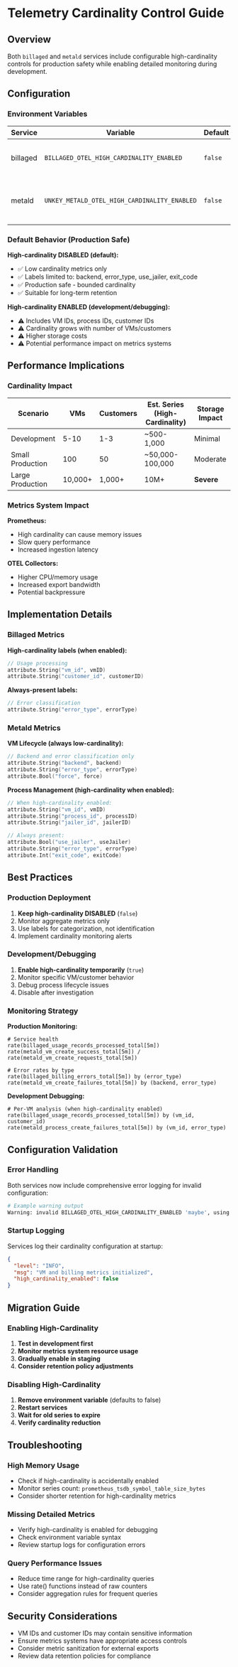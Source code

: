# Telemetry Cardinality Control Guide

## Overview

Both `billaged` and `metald` services include configurable high-cardinality controls for production safety while enabling detailed monitoring during development.

## Configuration

### Environment Variables

| Service | Variable | Default | Description |
|---------|----------|---------|-------------|
| billaged | `BILLAGED_OTEL_HIGH_CARDINALITY_ENABLED` | `false` | Enable vm_id, customer_id labels |
| metald | `UNKEY_METALD_OTEL_HIGH_CARDINALITY_ENABLED` | `false` | Enable vm_id, process_id, jailer_id labels |

### Default Behavior (Production Safe)

**High-cardinality DISABLED (default):**
- ✅ Low cardinality metrics only
- ✅ Labels limited to: backend, error_type, use_jailer, exit_code
- ✅ Production safe - bounded cardinality
- ✅ Suitable for long-term retention

**High-cardinality ENABLED (development/debugging):**
- ⚠️ Includes VM IDs, process IDs, customer IDs
- ⚠️ Cardinality grows with number of VMs/customers
- ⚠️ Higher storage costs
- ⚠️ Potential performance impact on metrics systems

## Performance Implications

### Cardinality Impact

| Scenario | VMs | Customers | Est. Series (High-Cardinality) | Storage Impact |
|----------|-----|-----------|--------------------------------|----------------|
| Development | 5-10 | 1-3 | ~500-1,000 | Minimal |
| Small Production | 100 | 50 | ~50,000-100,000 | Moderate |
| Large Production | 10,000+ | 1,000+ | 10M+ | **Severe** |

### Metrics System Impact

**Prometheus:**
- High cardinality can cause memory issues
- Slow query performance
- Increased ingestion latency

**OTEL Collectors:**
- Higher CPU/memory usage
- Increased export bandwidth
- Potential backpressure

## Implementation Details

### Billaged Metrics

**High-cardinality labels (when enabled):**
```go
// Usage processing
attribute.String("vm_id", vmID)
attribute.String("customer_id", customerID)
```

**Always-present labels:**
```go
// Error classification
attribute.String("error_type", errorType)
```

### Metald Metrics

**VM Lifecycle (always low-cardinality):**
```go
// Backend and error classification only
attribute.String("backend", backend)
attribute.String("error_type", errorType)
attribute.Bool("force", force)
```

**Process Management (high-cardinality when enabled):**
```go
// When high-cardinality enabled:
attribute.String("vm_id", vmID)
attribute.String("process_id", processID)
attribute.String("jailer_id", jailerID)

// Always present:
attribute.Bool("use_jailer", useJailer)
attribute.String("error_type", errorType)
attribute.Int("exit_code", exitCode)
```

## Best Practices

### Production Deployment
1. **Keep high-cardinality DISABLED** (`false`)
2. Monitor aggregate metrics only
3. Use labels for categorization, not identification
4. Implement cardinality monitoring alerts

### Development/Debugging
1. **Enable high-cardinality temporarily** (`true`)
2. Monitor specific VM/customer behavior
3. Debug process lifecycle issues
4. Disable after investigation

### Monitoring Strategy

**Production Monitoring:**
```promql
# Service health
rate(billaged_usage_records_processed_total[5m])
rate(metald_vm_create_success_total[5m]) / rate(metald_vm_create_requests_total[5m])

# Error rates by type
rate(billaged_billing_errors_total[5m]) by (error_type)
rate(metald_vm_create_failures_total[5m]) by (backend, error_type)
```

**Development Debugging:**
```promql
# Per-VM analysis (when high-cardinality enabled)
rate(billaged_usage_records_processed_total[5m]) by (vm_id, customer_id)
rate(metald_process_create_failures_total[5m]) by (vm_id, error_type)
```

## Configuration Validation

### Error Handling

Both services now include comprehensive error logging for invalid configuration:

```bash
# Example warning output
Warning: invalid BILLAGED_OTEL_HIGH_CARDINALITY_ENABLED 'maybe', using default false: strconv.ParseBool: parsing "maybe": invalid syntax
```

### Startup Logging

Services log their cardinality configuration at startup:

```json
{
  "level": "INFO",
  "msg": "VM and billing metrics initialized",
  "high_cardinality_enabled": false
}
```

## Migration Guide

### Enabling High-Cardinality

1. **Test in development first**
2. **Monitor metrics system resource usage**
3. **Gradually enable in staging**
4. **Consider retention policy adjustments**

### Disabling High-Cardinality

1. **Remove environment variable** (defaults to false)
2. **Restart services**
3. **Wait for old series to expire**
4. **Verify cardinality reduction**

## Troubleshooting

### High Memory Usage
- Check if high-cardinality is accidentally enabled
- Monitor series count: `prometheus_tsdb_symbol_table_size_bytes`
- Consider shorter retention for high-cardinality metrics

### Missing Detailed Metrics
- Verify high-cardinality is enabled for debugging
- Check environment variable syntax
- Review startup logs for configuration errors

### Query Performance Issues
- Reduce time range for high-cardinality queries
- Use rate() functions instead of raw counters
- Consider aggregation rules for frequent queries

## Security Considerations

- VM IDs and customer IDs may contain sensitive information
- Ensure metrics systems have appropriate access controls
- Consider metric sanitization for external exports
- Review data retention policies for compliance
